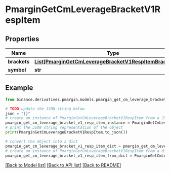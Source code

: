 # PmarginGetCmLeverageBracketV1RespItem


## Properties

Name | Type | Description | Notes
------------ | ------------- | ------------- | -------------
**brackets** | [**List[PmarginGetCmLeverageBracketV1RespItemBracketsInner]**](PmarginGetCmLeverageBracketV1RespItemBracketsInner.md) |  | [optional] 
**symbol** | **str** |  | [optional] 

## Example

```python
from binance.derivatives.pmargin.models.pmargin_get_cm_leverage_bracket_v1_resp_item import PmarginGetCmLeverageBracketV1RespItem

# TODO update the JSON string below
json = "{}"
# create an instance of PmarginGetCmLeverageBracketV1RespItem from a JSON string
pmargin_get_cm_leverage_bracket_v1_resp_item_instance = PmarginGetCmLeverageBracketV1RespItem.from_json(json)
# print the JSON string representation of the object
print(PmarginGetCmLeverageBracketV1RespItem.to_json())

# convert the object into a dict
pmargin_get_cm_leverage_bracket_v1_resp_item_dict = pmargin_get_cm_leverage_bracket_v1_resp_item_instance.to_dict()
# create an instance of PmarginGetCmLeverageBracketV1RespItem from a dict
pmargin_get_cm_leverage_bracket_v1_resp_item_from_dict = PmarginGetCmLeverageBracketV1RespItem.from_dict(pmargin_get_cm_leverage_bracket_v1_resp_item_dict)
```
[[Back to Model list]](../README.md#documentation-for-models) [[Back to API list]](../README.md#documentation-for-api-endpoints) [[Back to README]](../README.md)


